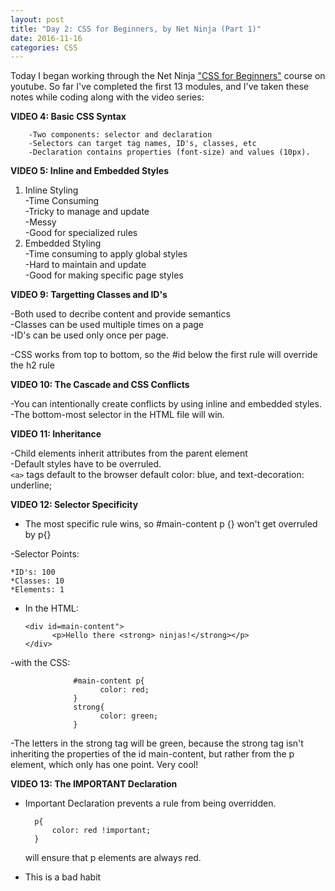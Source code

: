 ```yaml
---
layout: post
title: "Day 2: CSS for Beginners, by Net Ninja (Part 1)" 
date: 2016-11-16
categories: CSS
---
```


Today I began working through the Net Ninja ["CSS for Beginners"](https://www.youtube.com/playlist?list=PL4cUxeGkcC9gQeDH6xYhmO-db2mhoTSrT) course on youtube. So far I've completed the first 13 modules, and I've taken these notes while coding along with the video series:

 **VIDEO 4: Basic CSS Syntax** 

        -Two components: selector and declaration  
        -Selectors can target tag names, ID's, classes, etc  
        -Declaration contains properties (font-size) and values (10px).  


  **VIDEO 5: Inline and Embedded Styles**  

 1. Inline Styling   
    -Time Consuming  
    -Tricky to manage and update  
    -Messy  
    -Good for specialized rules
2. Embedded Styling  
    -Time consuming to apply global styles  
    -Hard to maintain and update  
    -Good for making specific page styles  


  **VIDEO 9: Targetting Classes and ID's**    
  
-Both used to decribe content and provide semantics  
-Classes can be used multiple times on a page  
-ID's can be used only once per page.  

-CSS works from top to bottom, so the #id below the first rule will override the h2 rule  

  **VIDEO 10: The Cascade and CSS Conflicts**  
      
 -You can intentionally create conflicts by using inline and embedded styles.  
 -The bottom-most selector in the HTML file will win.  

  **VIDEO 11: Inheritance**  
      
 -Child elements inherit attributes from the parent element  
 -Default styles have to be overruled.   
 `<a>` tags default to the browser default color: blue, and text-decoration: underline;  

  **VIDEO 12: Selector Specificity**  
 - The most specific rule wins, so #main-content p {} won't get overruled by p{}
 
-Selector Points:

    *ID's: 100
    *Classes: 10
    *Elements: 1

- In the HTML:

      <div id=main-content">
            <p>Hello there <strong> ninjas!</strong></p>
      </div>

-with the CSS:

                  #main-content p{
                        color: red;
                  }
                  strong{
                        color: green;
                  }

-The letters in the strong tag will be green, because the strong tag isn't inheriting the properties of the id main-content, but rather from the p element, which only has one point. Very cool!    
        
**VIDEO 13: The IMPORTANT Declaration**    
- Important Declaration prevents a rule from being overridden.    

        p{ 
            color: red !important;
        }  
    will ensure that p elements are always red.    
- This is a bad habit


